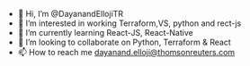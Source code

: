 - 👋 Hi, I’m @DayanandEllojiTR
- 👀 I’m interested in working Terraform,VS, python and rect-js
- 🌱 I’m currently learning React-JS, React-Native
- 💞️ I’m looking to collaborate on Python, Terraform & React
- 📫 How to reach me dayanand.elloji@thomsonreuters.com

<!---
DayanandEllojiTR/DayanandEllojiTR is a ✨ special ✨ repository because its `README.md` (this file) appears on your GitHub profile.
You can click the Preview link to take a look at your changes.
--->
